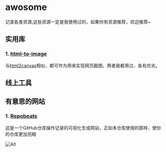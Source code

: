 # awosome
记录各类资源,这些资源一定是我使用过的，如果你有资源推荐，欢迎推荐~

## 实用库
### 1. [html-to-image](https://github.com/bubkoo/html-to-image)
与[html2canvas](https://github.com/niklasvh/html2canvas)相似，都可作为用来实现网页截图，两者我都用过，各有优劣。
## 线上工具

## 有意思的网站
### 1. [Repobeats](https://repobeats.axiom.co/)
这是一个GitHub仓库操作记录的可视化生成网站，正如本仓库使用的那样，使你的仓库更加亮眼



![Alt](https://repobeats.axiom.co/api/embed/f8551af3b2bf70296e3052ba0dc70357b1806fee.svg "Repobeats analytics image")
